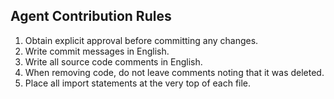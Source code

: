 ## Agent Contribution Rules

1. Obtain explicit approval before committing any changes.
2. Write commit messages in English.
3. Write all source code comments in English.
4. When removing code, do not leave comments noting that it was deleted.
5. Place all import statements at the very top of each file.

